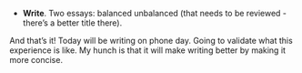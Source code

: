 - **Write**. Two essays: balanced unbalanced (that needs to be reviewed - there’s a better title there).

And that’s it! Today will be writing on phone day. Going to validate what this experience is like. My hunch is that it will make writing better by making it more concise.
